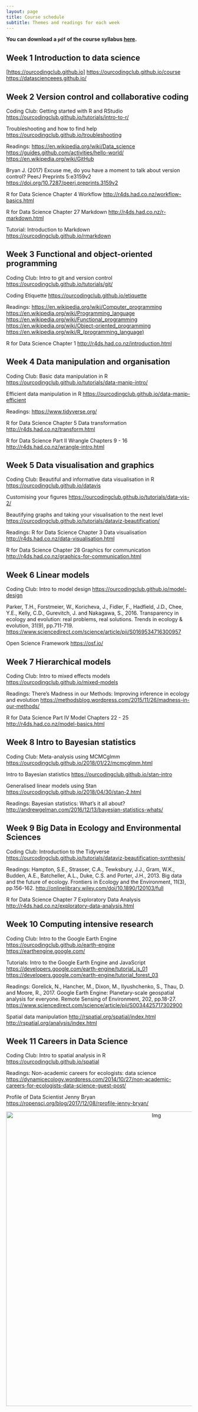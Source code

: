 ```yaml
---
layout: page
title: Course schedule
subtitle: Themes and readings for each week
---
```


__You can download a `pdf` of the course syllabus <a href="https://drive.google.com/file/d/1zJXWdal_89UhKf6ulkpr17ye22BG0pXB/view?usp=sharing" target="_blank">here</a>.__


## Week 1	Introduction to data science	
[https://ourcodingclub.github.io]
https://ourcodingclub.github.io/course
https://datascienceees.github.io/

## Week 2 Version control and collaborative coding	
Coding Club: Getting started with R and RStudio
https://ourcodingclub.github.io/tutorials/intro-to-r/

Troubleshooting and how to find help
https://ourcodingclub.github.io/troubleshooting

Readings: 
https://en.wikipedia.org/wiki/Data_science
https://guides.github.com/activities/hello-world/
https://en.wikipedia.org/wiki/GitHub

Bryan J. (2017) Excuse me, do you have a moment to talk about version control? PeerJ Preprints 5:e3159v2 
https://doi.org/10.7287/peerj.preprints.3159v2

R for Data Science Chapter 4 Workflow
http://r4ds.had.co.nz/workflow-basics.html

R for Data Science Chapter 27 Markdown
http://r4ds.had.co.nz/r-markdown.html

Tutorial: Introduction to Markdown
https://ourcodingclub.github.io/rmarkdown

## Week 3	Functional and object-oriented programming	
Coding Club: Intro to git and version control 
https://ourcodingclub.github.io/tutorials/git/

Coding Etiquette
https://ourcodingclub.github.io/etiquette

Readings:
https://en.wikipedia.org/wiki/Computer_programming
https://en.wikipedia.org/wiki/Programming_language
https://en.wikipedia.org/wiki/Functional_programming
https://en.wikipedia.org/wiki/Object-oriented_programming
https://en.wikipedia.org/wiki/R_(programming_language)

R for Data Science Chapter 1
http://r4ds.had.co.nz/introduction.html

## Week 4	Data manipulation and organisation	
Coding Club: Basic data manipulation in R
https://ourcodingclub.github.io/tutorials/data-manip-intro/

Efficient data manipulation in R
https://ourcodingclub.github.io/data-manip-efficient

Readings:
https://www.tidyverse.org/

R for Data Science Chapter 5 Data transformation
http://r4ds.had.co.nz/transform.html

R for Data Science Part II Wrangle Chapters 9 - 16 
http://r4ds.had.co.nz/wrangle-intro.html

## Week 5	Data visualisation and graphics	
Coding Club: Beautiful and informative data visualisation in R
https://ourcodingclub.github.io/datavis

Customising your figures
https://ourcodingclub.github.io/tutorials/data-vis-2/

Beautifying graphs and taking your visualisation to the next level
https://ourcodingclub.github.io/tutorials/dataviz-beautification/

Readings:
R for Data Science Chapter 3 Data visualisation
http://r4ds.had.co.nz/data-visualisation.html

R for Data Science Chapter 28 Graphics for communication
http://r4ds.had.co.nz/graphics-for-communication.html

## Week 6	Linear models	
Coding Club: Intro to model design 
https://ourcodingclub.github.io/model-design

Parker, T.H., Forstmeier, W., Koricheva, J., Fidler, F., Hadfield, J.D., Chee, Y.E., Kelly, C.D., Gurevitch, J. and Nakagawa, S., 2016. Transparency in ecology and evolution: real problems, real solutions. Trends in ecology & evolution, 31(9), pp.711-719.
https://www.sciencedirect.com/science/article/pii/S0169534716300957

Open Science Framework
https://osf.io/

## Week 7	Hierarchical models	
Coding Club: Intro to mixed effects models
https://ourcodingclub.github.io/mixed-models

Readings:
There’s Madness in our Methods: Improving inference in ecology and evolution
https://methodsblog.wordpress.com/2015/11/26/madness-in-our-methods/

R for Data Science Part IV Model Chapters 22 - 25
http://r4ds.had.co.nz/model-basics.html

## Week 8	Intro to Bayesian statistics	
Coding Club: Meta-analysis using MCMCglmm
https://ourcodingclub.github.io/2018/01/22/mcmcglmm.html

Intro to Bayesian statistics
https://ourcodingclub.github.io/stan-intro

Generalised linear models using Stan
https://ourcodingclub.github.io/2018/04/30/stan-2.html

Readings:
Bayesian statistics: What’s it all about?
http://andrewgelman.com/2016/12/13/bayesian-statistics-whats/

## Week 9	Big Data in Ecology and Environmental Sciences	
Coding Club: Introduction to the Tidyverse
https://ourcodingclub.github.io/tutorials/dataviz-beautification-synthesis/

Readings:
Hampton, S.E., Strasser, C.A., Tewksbury, J.J., Gram, W.K., Budden, A.E., Batcheller, A.L., Duke, C.S. and Porter, J.H., 2013. Big data and the future of ecology. Frontiers in Ecology and the Environment, 11(3), pp.156-162.
http://onlinelibrary.wiley.com/doi/10.1890/120103/full

R for Data Science Chapter 7 Exploratory Data Analysis
http://r4ds.had.co.nz/exploratory-data-analysis.html

## Week 10	Computing intensive research	
Coding Club: Intro to the Google Earth Engine
https://ourcodingclub.github.io/earth-engine
https://earthengine.google.com/

Tutorials: Intro to the Google Earth Engine and JavaScript
https://developers.google.com/earth-engine/tutorial_js_01
https://developers.google.com/earth-engine/tutorial_forest_03

Readings:
Gorelick, N., Hancher, M., Dixon, M., Ilyushchenko, S., Thau, D. and Moore, R., 2017. Google Earth Engine: Planetary-scale geospatial analysis for everyone. Remote Sensing of Environment, 202, pp.18-27. https://www.sciencedirect.com/science/article/pii/S0034425717302900

Spatial data manipulation
http://rspatial.org/spatial/index.html
http://rspatial.org/analysis/index.html

## Week 11	Careers in Data Science	
Coding Club: Intro to spatial analysis in R
https://ourcodingclub.github.io/spatial

Readings:
Non-academic careers for ecologists: data science
https://dynamicecology.wordpress.com/2014/10/27/non-academic-careers-for-ecologists-data-science-guest-post/

Profile of Data Scientist Jenny Bryan
https://ropensci.org/blog/2017/12/08/rprofile-jenny-bryan/

<center> <img src="{{ site.baseurl }}/img/cc3.png" alt="Img" style="width: 800px;"/> </center>
